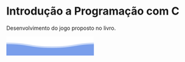 # Introdução a Programação com C

Desenvolvimento do jogo proposto no livro.

![](https://github.com/amandewatnitrr/amandewatnitrr/blob/main/imgs/bottom_header.svg)

